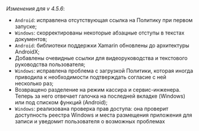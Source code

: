 _Изменения для v 4.5.6_:
- `Android`: исправлена отсутствующая ссылка на Политику при первом запуске;
- `Windows`: скорректированы некоторые абзацные отступы в текстах документов;
- `Android`: библиотеки поддержки Xamarin обновлены до архитектуры AndroidX;
- Добавлены очевидные ссылки для видеоруководства и текстового руководства пользователя;
- `Windows`: исправлена проблема с загрузкой Политики, которая иногда приводила к необходимости подтверждать согласие с ней несколько раз;
- Возвращено разделение на режим кассира и сервис-инженера. Теперь за него отвечает галочка на последней вкладке (Windows) или под списком функций (Android);
- `Windows`: реализована проверка прав доступа: она проверит доступность реестра Windows и места размещения приложения для записи и уведомит пользователя о возможных проблемах
